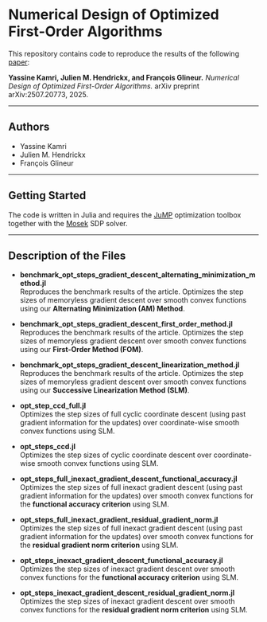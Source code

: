 # Numerical Design of Optimized First-Order Algorithms

This repository contains code to reproduce the results of the following [paper](https://arxiv.org/abs/2507.20773):  

**Yassine Kamri, Julien M. Hendrickx, and François Glineur.** *Numerical Design of Optimized First-Order Algorithms.* arXiv preprint arXiv:2507.20773, 2025.

---

## Authors
- Yassine Kamri  
- Julien M. Hendrickx  
- François Glineur  

---

## Getting Started
The code is written in Julia and requires the [JuMP](https://jump.dev) optimization toolbox together with the [Mosek](https://www.mosek.com) SDP solver.

---

## Description of the Files

- **benchmark_opt_steps_gradient_descent_alternating_minimization_method.jl**  
  Reproduces the benchmark results of the article. Optimizes the step sizes of memoryless gradient descent over smooth convex functions using our **Alternating Minimization (AM) Method**.  

- **benchmark_opt_steps_gradient_descent_first_order_method.jl**  
  Reproduces the benchmark results of the article. Optimizes the step sizes of memoryless gradient descent over smooth convex functions using our **First-Order Method (FOM)**.  

- **benchmark_opt_steps_gradient_descent_linearization_method.jl**  
  Reproduces the benchmark results of the article. Optimizes the step sizes of memoryless gradient descent over smooth convex functions using our **Successive Linearization Method (SLM)**.  

- **opt_step_ccd_full.jl**  
  Optimizes the step sizes of full cyclic coordinate descent (using past gradient information for the updates) over coordinate-wise smooth convex functions using SLM.  

- **opt_steps_ccd.jl**  
  Optimizes the step sizes of cyclic coordinate descent over coordinate-wise smooth convex functions using SLM.  

- **opt_steps_full_inexact_gradient_descent_functional_accuracy.jl**  
  Optimizes the step sizes of full inexact gradient descent (using past gradient information for the updates) over smooth convex functions for the **functional accuracy criterion** using SLM.  

- **opt_steps_full_inexact_gradient_residual_gradient_norm.jl**  
  Optimizes the step sizes of full inexact gradient descent (using past gradient information for the updates) over smooth convex functions for the **residual gradient norm criterion** using SLM.  

- **opt_steps_inexact_gradient_descent_functional_accuracy.jl**  
  Optimizes the step sizes of inexact gradient descent over smooth convex functions for the **functional accuracy criterion** using SLM.  

- **opt_steps_inexact_gradient_descent_residual_gradient_norm.jl**  
  Optimizes the step sizes of inexact gradient descent over smooth convex functions for the **residual gradient norm criterion** using SLM.  

